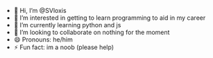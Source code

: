 - 👋 Hi, I’m @SVloxis
- 👀 I’m interested in getting to learn programming to aid in my career
- 🌱 I’m currently learning python and js
- 💞️ I’m looking to collaborate on nothing for the moment
- 😄 Pronouns: he/him
- ⚡ Fun fact: im a noob (please help)

<!---
SVloxis/SVloxis is a ✨ special ✨ repository because its `README.md` (this file) appears on your GitHub profile.
You can click the Preview link to take a look at your changes.
--->
